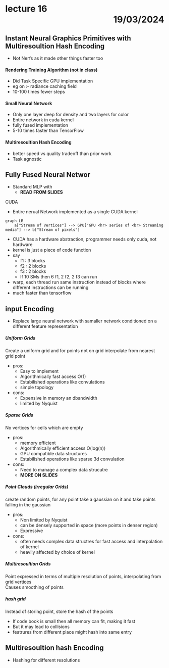 # lecture 16 <div style="text-align:right"> 19/03/2024 </div>

## Instant Neural Graphics Primitives with Multiresoultion Hash Encoding
- Not Nerfs as it made other things faster too

#### Rendering Training Algorithm (not in class)
- Did Task Specific GPU implementation
- eg on :- radiance caching field
- 10-100 times fewer steps

#### Small Neural Network
- Only one layer deep for density and two layers for color
- Entire network in cuda kernel
- fully fused implementation 
- 5-10 times faster than TensorFlow

#### Multiresoultion Hash Encoding
- better speed vs quality tradeoff than prior work
- Task agnostic

## Fully Fused Neural Networ
- Standard MLP with 
    * __READ FROM SLIDES__

CUDA
+ Entire nerual Network implemented as a single CUDA kernel

```mermaid
graph LR
    a["Stream of Vertices"] --> GPU["GPU <hr> series of <br> Streaming media"] --> b["Stream of pixels"]
```
+ CUDA has a hardware abstraction, programmer needs only cuda, not hardware
+ kernel is just a piece of code function
+ say 
    + f1 : 3 blocks
    + f2 : 2 blocks
    + f3 : 2 blocks
    + If 10 SMs then 6 f1, 2 f2, 2 f3 can run 
+ warp, each thread run same instruction instead of blocks where different instructions can be running
+ much faster than tensorflow

## input Encoding
- Replace large neural network with samaller network conditioned on a different feature representation

##### Uniform Grids
Create a uniform grid and for points not on grid interpolate from nearest grid point
- pros:
    * Easy to implement
    * Algorithmically fast access O(1)
    * Estabilished operations like convulations
    * simple topology
- cons:
    * Expensive in memory an dbandwidth
    * limited by Nyquist

##### Sparse Grids
No vertices for cells which are empty
- pros:
    * memory efficient
    * Algorithmically efficient access O(log(n))
    * GPU compatible data structures
    * Estabilished operations like sparse 3d convulation
- cons:
    * Need to manage a complex data strucutre
    * __MORE ON SLIDES__


##### Point Clouds (irregular Grids)
create random points, for any point take a gaussian on it and  take points falling in the gaussian
- pros:
    * Non limited by Nyquist
    * can be densely supported in space (more points in denser region)
    * Expressive
- cons:
    * often needs complex data structres for fast access and interpolation of kernel
    * heavily affected by choice of kernel

##### Multiresoultion Grids
Point expressed in terms of multiple resolution of points, interpolating from grid vertices  
Causes smoothing of points 


##### hash grid
Instead of storing point, store the hash of the points
- If code book is small then all memory can fit, making it fast
- But it may lead to collisions
- featrures from different place might hash into same entry

## Multiresoultion hash Encoding
- Hashing for different resolutions
